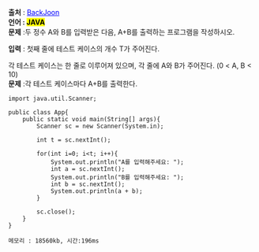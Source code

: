 
**출처** : <a href="https://www.acmicpc.net/problem/10950" style="color: blue; text-decoration: underline;">BackJoon</a><br>
**언어 : <mark>JAVA**</mark><br>
**문제** :두 정수 A와 B를 입력받은 다음, A+B를 출력하는 프로그램을 작성하시오.<br>

**입력** : 첫째 줄에 테스트 케이스의 개수 T가 주어진다.<br>

각 테스트 케이스는 한 줄로 이루어져 있으며, 각 줄에 A와 B가 주어진다. (0 < A, B < 10) <br>
**문제** :각 테스트 케이스마다 A+B를 출력한다.<br>


```
import java.util.Scanner;

public class App{
    public static void main(String[] args){
        Scanner sc = new Scanner(System.in);

        int t = sc.nextInt();

        for(int i=0; i<t; i++){
            System.out.println("A를 입력해주세요: ");
            int a = sc.nextInt();
            System.out.println("B를 입력해주세요: ");
            int b = sc.nextInt();
            System.out.println(a + b);
        }

        sc.close();
    }
}

메모리 : 18560kb, 시간:196ms
```
